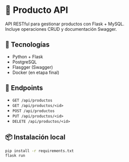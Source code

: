 # 🛒 Producto API

API RESTful para gestionar productos con Flask + MySQL.  
Incluye operaciones CRUD y documentación Swagger.

## 🚀 Tecnologías
- Python + Flask
- PostgreSQL
- Flasgger (Swagger)
- Docker (en etapa final)

## 🧪 Endpoints

- `GET /api/productos`
- `GET /api/productos/<id>`
- `POST /api/productos`
- `PUT /api/productos/<id>`
- `DELETE /api/productos/<id>`

## 📦 Instalación local

```bash
pip install -r requirements.txt
flask run

